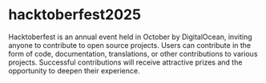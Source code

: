 # hacktoberfest2025
Hacktoberfest is an annual event held in October by DigitalOcean, inviting anyone to contribute to open source projects. Users can contribute in the form of code, documentation, translations, or other contributions to various projects. Successful contributions will receive attractive prizes and the opportunity to deepen their experience.
